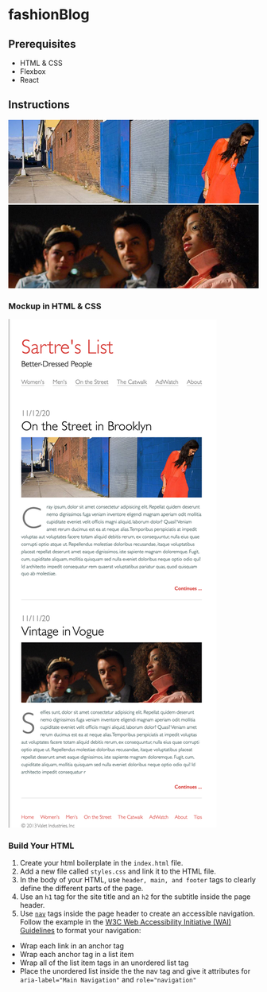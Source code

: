 # fashionBlog

## Prerequisites
 - HTML & CSS
 - Flexbox
 - React
 ## Instructions
 <img src="img/blog-image-1.jpeg">
 <img src="img/blog-image-2.jpeg">

 ### Mockup in HTML & CSS
 ![goal](img/mockup.png)

 ### Build Your HTML
 1. Create your html boilerplate in the `index.html` file.
 2. Add a new file called `styles.css` and link it to the HTML file.
 3. In the body of your HTML, use `header, main, and footer` tags to clearly define the different parts of the page.
 4. Use an `h1` tag for the site title and an `h2` for the subtitle inside the page header.
 5. Use [`nav`](https://developer.mozilla.org/en-US/docs/Web/HTML/Element/nav) tags inside the page header to create an accessible navigation. Follow the example in the [W3C Web Accessibility Initiative (WAI) Guidelines](https://www.w3.org/WAI/tips/developing/#provide-meaning-for-non-standard-interactive-elements) to format your navigation:
 - Wrap each link in an anchor tag
 - Wrap each anchor tag in a list item
 - Wrap all of the list item tags in an unordered list tag
 - Place the unordered list inside the the nav tag and give it attributes for `aria-label="Main Navigation"` and `role="navigation"`

